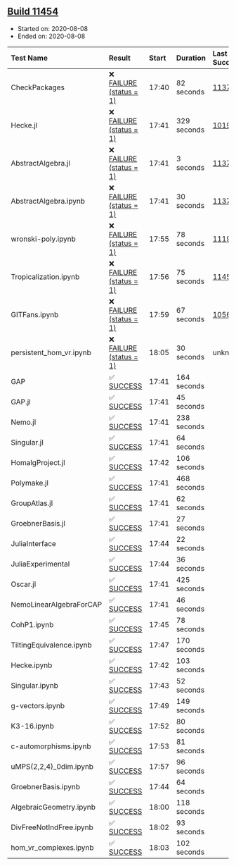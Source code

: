 ## [Build 11454](https://oscarci.mathematik.uni-kl.de/job/oscar/11454/)

* Started on: 2020-08-08
* Ended on: 2020-08-08

| Test Name    | Result | Start | Duration | Last Success | First Failure |
|:-------------|:-------|:------|:---------|:-------------|:--------------|
| CheckPackages | ❌ [FAILURE (status = 1)](https://oscarci.mathematik.uni-kl.de/job/oscar/11454/artifact/logs/build-11454/CheckPackages.log) | 17:40 | 82 seconds | [11376](https://oscarci.mathematik.uni-kl.de/job/oscar/11376/) | [11377](https://oscarci.mathematik.uni-kl.de/job/oscar/11377/) |
| Hecke.jl | ❌ [FAILURE (status = 1)](https://oscarci.mathematik.uni-kl.de/job/oscar/11454/artifact/logs/build-11454/Hecke.jl.log) | 17:41 | 329 seconds | [10197](https://oscarci.mathematik.uni-kl.de/job/oscar/10197/) | [10198](https://oscarci.mathematik.uni-kl.de/job/oscar/10198/) |
| AbstractAlgebra.jl | ❌ [FAILURE (status = 1)](https://oscarci.mathematik.uni-kl.de/job/oscar/11454/artifact/logs/build-11454/AbstractAlgebra.jl.log) | 17:41 | 3 seconds | [11376](https://oscarci.mathematik.uni-kl.de/job/oscar/11376/) | [11377](https://oscarci.mathematik.uni-kl.de/job/oscar/11377/) |
| AbstractAlgebra.ipynb | ❌ [FAILURE (status = 1)](https://oscarci.mathematik.uni-kl.de/job/oscar/11454/artifact/logs/build-11454/AbstractAlgebra.ipynb.log) | 17:41 | 30 seconds | [11376](https://oscarci.mathematik.uni-kl.de/job/oscar/11376/) | [11377](https://oscarci.mathematik.uni-kl.de/job/oscar/11377/) |
| wronski-poly.ipynb | ❌ [FAILURE (status = 1)](https://oscarci.mathematik.uni-kl.de/job/oscar/11454/artifact/logs/build-11454/wronski-poly.ipynb.log) | 17:55 | 78 seconds | [11192](https://oscarci.mathematik.uni-kl.de/job/oscar/11192/) | [11193](https://oscarci.mathematik.uni-kl.de/job/oscar/11193/) |
| Tropicalization.ipynb | ❌ [FAILURE (status = 1)](https://oscarci.mathematik.uni-kl.de/job/oscar/11454/artifact/logs/build-11454/Tropicalization.ipynb.log) | 17:56 | 75 seconds | [11453](https://oscarci.mathematik.uni-kl.de/job/oscar/11453/) | [11454](https://oscarci.mathematik.uni-kl.de/job/oscar/11454/) |
| GITFans.ipynb | ❌ [FAILURE (status = 1)](https://oscarci.mathematik.uni-kl.de/job/oscar/11454/artifact/logs/build-11454/GITFans.ipynb.log) | 17:59 | 67 seconds | [10566](https://oscarci.mathematik.uni-kl.de/job/oscar/10566/) | [10567](https://oscarci.mathematik.uni-kl.de/job/oscar/10567/) |
| persistent_hom_vr.ipynb | ❌ [FAILURE (status = 1)](https://oscarci.mathematik.uni-kl.de/job/oscar/11454/artifact/logs/build-11454/persistent_hom_vr.ipynb.log) | 18:05 | 30 seconds | unknown | unknown |
| GAP | ✅ [SUCCESS](https://oscarci.mathematik.uni-kl.de/job/oscar/11454/artifact/logs/build-11454/GAP.log) | 17:41 | 164 seconds |  |  |
| GAP.jl | ✅ [SUCCESS](https://oscarci.mathematik.uni-kl.de/job/oscar/11454/artifact/logs/build-11454/GAP.jl.log) | 17:41 | 45 seconds |  |  |
| Nemo.jl | ✅ [SUCCESS](https://oscarci.mathematik.uni-kl.de/job/oscar/11454/artifact/logs/build-11454/Nemo.jl.log) | 17:41 | 238 seconds |  |  |
| Singular.jl | ✅ [SUCCESS](https://oscarci.mathematik.uni-kl.de/job/oscar/11454/artifact/logs/build-11454/Singular.jl.log) | 17:41 | 64 seconds |  |  |
| HomalgProject.jl | ✅ [SUCCESS](https://oscarci.mathematik.uni-kl.de/job/oscar/11454/artifact/logs/build-11454/HomalgProject.jl.log) | 17:42 | 106 seconds |  |  |
| Polymake.jl | ✅ [SUCCESS](https://oscarci.mathematik.uni-kl.de/job/oscar/11454/artifact/logs/build-11454/Polymake.jl.log) | 17:41 | 468 seconds |  |  |
| GroupAtlas.jl | ✅ [SUCCESS](https://oscarci.mathematik.uni-kl.de/job/oscar/11454/artifact/logs/build-11454/GroupAtlas.jl.log) | 17:41 | 62 seconds |  |  |
| GroebnerBasis.jl | ✅ [SUCCESS](https://oscarci.mathematik.uni-kl.de/job/oscar/11454/artifact/logs/build-11454/GroebnerBasis.jl.log) | 17:41 | 27 seconds |  |  |
| JuliaInterface | ✅ [SUCCESS](https://oscarci.mathematik.uni-kl.de/job/oscar/11454/artifact/logs/build-11454/JuliaInterface.log) | 17:44 | 22 seconds |  |  |
| JuliaExperimental | ✅ [SUCCESS](https://oscarci.mathematik.uni-kl.de/job/oscar/11454/artifact/logs/build-11454/JuliaExperimental.log) | 17:44 | 36 seconds |  |  |
| Oscar.jl | ✅ [SUCCESS](https://oscarci.mathematik.uni-kl.de/job/oscar/11454/artifact/logs/build-11454/Oscar.jl.log) | 17:41 | 425 seconds |  |  |
| NemoLinearAlgebraForCAP | ✅ [SUCCESS](https://oscarci.mathematik.uni-kl.de/job/oscar/11454/artifact/logs/build-11454/NemoLinearAlgebraForCAP.log) | 17:41 | 46 seconds |  |  |
| CohP1.ipynb | ✅ [SUCCESS](https://oscarci.mathematik.uni-kl.de/job/oscar/11454/artifact/logs/build-11454/CohP1.ipynb.log) | 17:45 | 78 seconds |  |  |
| TiltingEquivalence.ipynb | ✅ [SUCCESS](https://oscarci.mathematik.uni-kl.de/job/oscar/11454/artifact/logs/build-11454/TiltingEquivalence.ipynb.log) | 17:47 | 170 seconds |  |  |
| Hecke.ipynb | ✅ [SUCCESS](https://oscarci.mathematik.uni-kl.de/job/oscar/11454/artifact/logs/build-11454/Hecke.ipynb.log) | 17:42 | 103 seconds |  |  |
| Singular.ipynb | ✅ [SUCCESS](https://oscarci.mathematik.uni-kl.de/job/oscar/11454/artifact/logs/build-11454/Singular.ipynb.log) | 17:43 | 52 seconds |  |  |
| g-vectors.ipynb | ✅ [SUCCESS](https://oscarci.mathematik.uni-kl.de/job/oscar/11454/artifact/logs/build-11454/g-vectors.ipynb.log) | 17:49 | 149 seconds |  |  |
| K3-16.ipynb | ✅ [SUCCESS](https://oscarci.mathematik.uni-kl.de/job/oscar/11454/artifact/logs/build-11454/K3-16.ipynb.log) | 17:52 | 80 seconds |  |  |
| c-automorphisms.ipynb | ✅ [SUCCESS](https://oscarci.mathematik.uni-kl.de/job/oscar/11454/artifact/logs/build-11454/c-automorphisms.ipynb.log) | 17:53 | 81 seconds |  |  |
| uMPS(2,2,4)_0dim.ipynb | ✅ [SUCCESS](https://oscarci.mathematik.uni-kl.de/job/oscar/11454/artifact/logs/build-11454/uMPS-2-2-4-_0dim.ipynb.log) | 17:57 | 96 seconds |  |  |
| GroebnerBasis.ipynb | ✅ [SUCCESS](https://oscarci.mathematik.uni-kl.de/job/oscar/11454/artifact/logs/build-11454/GroebnerBasis.ipynb.log) | 17:44 | 64 seconds |  |  |
| AlgebraicGeometry.ipynb | ✅ [SUCCESS](https://oscarci.mathematik.uni-kl.de/job/oscar/11454/artifact/logs/build-11454/AlgebraicGeometry.ipynb.log) | 18:00 | 118 seconds |  |  |
| DivFreeNotIndFree.ipynb | ✅ [SUCCESS](https://oscarci.mathematik.uni-kl.de/job/oscar/11454/artifact/logs/build-11454/DivFreeNotIndFree.ipynb.log) | 18:02 | 93 seconds |  |  |
| hom_vr_complexes.ipynb | ✅ [SUCCESS](https://oscarci.mathematik.uni-kl.de/job/oscar/11454/artifact/logs/build-11454/hom_vr_complexes.ipynb.log) | 18:03 | 102 seconds |  |  |
